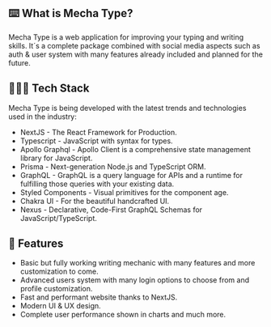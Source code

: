 ## ⌨️ What is Mecha Type?

Mecha Type is a web application for improving your typing and writing skills.
It´s a complete package combined with social media aspects such as
auth & user system with many features already included and planned for the future.

## 👨🏻‍💻 Tech Stack

Mecha Type is being developed with the latest trends and technologies used in the industry:

- NextJS - The React Framework for Production.
- Typescript - JavaScript with syntax for types.
- Apollo Graphql - Apollo Client is a comprehensive state management library for JavaScript.
- Prisma - Next-generation Node.js and TypeScript ORM.
- GraphQL - GraphQL is a query language for APIs and a runtime for fulfilling those queries with your existing data.
- Styled Components - Visual primitives for the component age.
- Chakra UI - For the beautiful handcrafted UI.
- Nexus - Declarative, Code-First GraphQL Schemas for JavaScript/TypeScript.

## 🌌 Features

- Basic but fully working writing mechanic with many features and more customization to come.
- Advanced users system with many login options to choose from and profile customization.
- Fast and performant website thanks to NextJS.
- Modern UI & UX design.
- Complete user performance shown in charts and much more.

